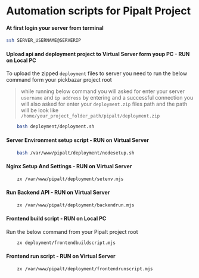 # Automation scripts for Pipalt Project

#### At first login your server from terminal

```bash
ssh SERVER_USERNAME@SERVERIP
```

#### Upload api and deployment project to Virtual Server form youp PC - RUN on Local PC

To upload the zipped `deployment` files to server you need to run the below command form your pickbazar project root

> while running below command you will asked for enter your server `username` and `ip address` by entering and a successful connection you will also asked for enter your `deployment.zip`
> files path and the path will be look like `/home/your_project_folder_path/pipalt/deployment.zip`

```bash
    bash deployment/deployment.sh
```

#### Server Environment setup script - RUN on Virtual Server

```bash
    bash /var/www/pipalt/deployment/nodesetup.sh
```

#### Nginx Setup And Settings - RUN on Virtual Server

```bash
    zx /var/www/pipalt/deployment/setenv.mjs
```

#### Run Backend API  - RUN on Virtual Server

```bash
    zx /var/www/pipalt/deployment/backendrun.mjs
```

#### Frontend build script - RUN on Local PC

Run the below command from your Pipalt project root

```bash
    zx deployment/frontendbuildscript.mjs
```

#### Frontend run script - RUN on Virtual Server

```bash
    zx /var/www/pipalt/deployment/frontendrunscript.mjs
```
